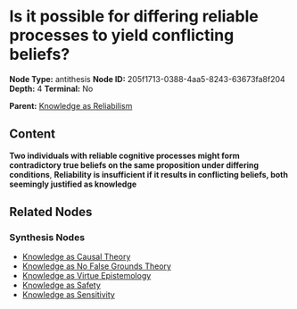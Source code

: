 # Is it possible for differing reliable processes to yield conflicting beliefs?

**Node Type:** antithesis
**Node ID:** 205f1713-0388-4aa5-8243-63673fa8f204
**Depth:** 4
**Terminal:** No

**Parent:** [Knowledge as Reliabilism](knowledge-as-reliabilism-synthesis-e06bb9c3-d041-4f04-8305-a2bd61bf0c51.md)

## Content

**Two individuals with reliable cognitive processes might form contradictory true beliefs on the same proposition under differing conditions**, **Reliability is insufficient if it results in conflicting beliefs, both seemingly justified as knowledge**

## Related Nodes

### Synthesis Nodes

- [Knowledge as Causal Theory](knowledge-as-causal-theory-synthesis-4f3fbdc4-f7e3-48f6-b61b-3c17d0d544fe.md)
- [Knowledge as No False Grounds Theory](knowledge-as-no-false-grounds-theory-synthesis-f07dbb1f-36c5-4ab6-a5b5-f1b5e352cafd.md)
- [Knowledge as Virtue Epistemology](knowledge-as-virtue-epistemology-synthesis-67f2f6ea-4b81-44c6-9734-690ea1066e07.md)
- [Knowledge as Safety](knowledge-as-safety-synthesis-60af6454-f127-4dfe-accc-f203171577d0.md)
- [Knowledge as Sensitivity](knowledge-as-sensitivity-synthesis-cacd7c44-d1b9-4a3a-ab2c-f9aeff4c293d.md)
